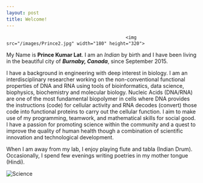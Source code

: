```yaml
---
layout: post
title: Welcome!
---
```


                                                <img src="/images/Prince2.jpg" width="180" height="320">

My Name is **Prince Kumar Lat**. I am an _Indian_ by birth and I have been living in the beautiful city of **_Burnaby, Canada_**, since September 2015. 

I have a background in engineering with deep interest in biology. I am an interdisciplinary researcher working on the non-conventional functional properties of DNA and RNA using tools of bioinformatics, data science, biophysics, biochemistry and molecular biology. Nucleic Acids (DNA/RNA) are one of the most fundamental biopolymer in cells where DNA provides the instructions (code) for cellular activity and RNA decodes (convert) those code into functional proteins to carry out the cellular function. I aim to make use of my programming, teamwork, and mathematical skills for social good. I have a passion for promoting science within the community and a quest to improve the quality of human health though a combination of scientific innovation and technological development.

When I am away from my lab, I enjoy playing flute and tabla (Indian Drum). Occasionally, I spend few evenings writing poetries in my mother tongue (Hindi).

![Science](https://media.istockphoto.com/photos/blue-chromosome-dna-and-gradually-glowing-flicker-light-matter-when-picture-id1297146235?k=20&m=1297146235&s=612x612&w=0&h=8U25giWNwomC3yh_4cfWA4qu8NqEtfIDUjXjPdxDSRA=)

